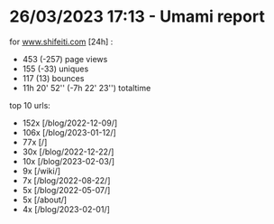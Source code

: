# 26/03/2023 17:13 - Umami report
for www.shifeiti.com [24h] :

 - 453 (-257) page views
 - 155 (-33) uniques
 - 117 (13) bounces
 - 11h 20' 52'' (-7h 22' 23'') totaltime


top 10 urls:
 - 152x [/blog/2022-12-09/]
 - 106x [/blog/2023-01-12/]
 - 77x [/]
 - 30x [/blog/2022-12-22/]
 - 10x [/blog/2023-02-03/]
 - 9x [/wiki/]
 - 7x [/blog/2022-08-22/]
 - 5x [/blog/2022-05-07/]
 - 5x [/about/]
 - 4x [/blog/2023-02-01/]


